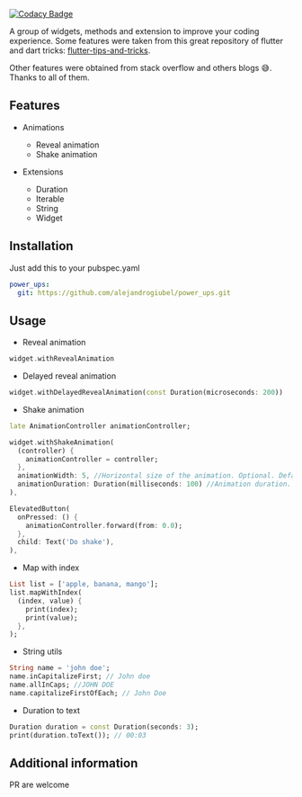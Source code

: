 [![Codacy Badge](https://app.codacy.com/project/badge/Grade/b3aa388977054e389067df8116394d99)](https://www.codacy.com/gh/alejandrogiubel/power_ups/dashboard?utm_source=github.com&amp;utm_medium=referral&amp;utm_content=alejandrogiubel/power_ups&amp;utm_campaign=Badge_Grade)

A group of widgets, methods and extension to improve your coding experience.
Some features were taken from this great repository of flutter and dart tricks:
[flutter-tips-and-tricks](https://github.com/vandadnp/flutter-tips-and-tricks).

Other features were obtained from stack overflow and others blogs 😅. Thanks to all of them.

## Features
* Animations
    -  Reveal animation
    -  Shake animation

*  Extensions
    - Duration
    - Iterable
    - String
    - Widget

## Installation

Just add this to your pubspec.yaml
```yaml
power_ups:
  git: https://github.com/alejandrogiubel/power_ups.git
```

## Usage

* Reveal animation
```dart
widget.withRevealAnimation
```

* Delayed reveal animation
```dart
widget.withDelayedRevealAnimation(const Duration(microseconds: 200))
```

* Shake animation
```dart
late AnimationController animationController;

widget.withShakeAnimation(
  (controller) {
    animationController = controller;
  },
  animationWidth: 5, //Horizontal size of the animation. Optional. Default 10.
  animationDuration: Duration(milliseconds: 100) //Animation duration. Optional. Default 370 milliseconds.
),

ElevatedButton(
  onPressed: () {
    animationController.forward(from: 0.0);
  },
  child: Text('Do shake'),
),
```

* Map with index
```dart
List list = ['apple, banana, mango'];
list.mapWithIndex(
  (index, value) {
    print(index);
    print(value);
  },
);
```

* String utils
```dart
String name = 'john doe';
name.inCapitalizeFirst; // John doe
name.allInCaps; //JOHN DOE
name.capitalizeFirstOfEach; // John Doe
```

* Duration to text
```dart
Duration duration = const Duration(seconds: 3);
print(duration.toText()); // 00:03
```

## Additional information

PR are welcome
